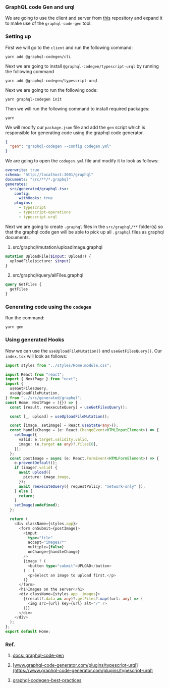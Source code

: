 ### GraphQL code Gen and urql

We are going to use the client and server from [this](https://github.com/CrispenGari/nextjs-ts/tree/main/01_Next_Cool/10_URQL_CLIENT/01_FILE_UPLOAD) repository and expand it to make use of the `graphql-code-gen` tool.

### Setting up

First we will go to the `client` and run the following command:

```shell
yarn add @graphql-codegen/cli
```

Next we are going to install `@graphql-codegen/typescript-urql` by running the following command

```shell
yarn add @graphql-codegen/typescript-urql
```

Next we are going to run the following code:

```shell
yarn graphql-codegen init
```

Then we will run the following command to install required packages:

```shell
yarn
```

We will modify our `package.json` file and add the `gen` script which is responsible for generating code using the graphql code generator.

```json
{
  "gen": "graphql-codegen --config codegen.yml"
}
```

We are going to open the `codegen.yml` file and modify it to look as follows:

```yml
overwrite: true
schema: "http://localhost:3001/graphql"
documents: "src/**/*.graphql"
generates:
  src/generated/graphql.tsx:
    config:
      withHooks: true
    plugins:
      - typescript
      - typescript-operations
      - typescript-urql
```

Next we are going to create `.graphql` files in the `src/graphql/**` folder(s) so that the graphql code gen will be able to pick up all `.graphql` files as graphql documents.

1. src/graphql/mutation/uploadImage.graphql

```graphql
mutation UploadFile($input: Upload!) {
  uploadFile(picture: $input)
}
```

2. src/graphql/query/allFiles.graphql

```graphql
query GetFiles {
  getFiles
}
```

### Generating code using the `codegen`

Run the command:

```shell
yarn gen
```

### Using generated Hooks

Now we can use the `useUploadFileMutation()` and `useGetFilesQuery()`. Our `index.tsx` will look as follows:

```ts
import styles from "../styles/Home.module.css";

import React from "react";
import { NextPage } from "next";
import {
  useGetFilesQuery,
  useUploadFileMutation,
} from "../src/generated/graphql";
const Home: NextPage = ({}) => {
  const [result, reexecuteQuery] = useGetFilesQuery();

  const [_, upload] = useUploadFileMutation();

  const [image, setImage] = React.useState<any>();
  const handleChange = (e: React.ChangeEvent<HTMLInputElement>) => {
    setImage({
      valid: e.target.validity.valid,
      image: (e.target as any)?.files[0],
    });
  };
  const postImage = async (e: React.FormEvent<HTMLFormElement>) => {
    e.preventDefault();
    if (image?.valid) {
      await upload({
        picture: image.image,
      });
      await reexecuteQuery({ requestPolicy: "network-only" });
    } else {
      return;
    }
    setImage(undefined);
  };

  return (
    <div className={styles.app}>
      <form onSubmit={postImage}>
        <input
          type="file"
          accept="images/*"
          multiple={false}
          onChange={handleChange}
        />
        {image ? (
          <button type="submit">UPLOAD</button>
        ) : (
          <p>Select an image to upload first.</p>
        )}
      </form>
      <h1>Images on the server</h1>
      <div className={styles.app__images}>
        {(result?.data as any)?.getFiles?.map((url: any) => (
          <img src={url} key={url} alt="/" />
        ))}
      </div>
    </div>
  );
};
export default Home;
```

### Ref.

1. [docs: graphql-code-gen](https://www.graphql-code-generator.com/docs/getting-started/installation)

2. [www.graphql-code-generator.com/plugins/typescript-urql](https://www.graphql-code-generator.com/plugins/typescript-urql)

3. [graphql-codegen-best-practices](https://www.the-guild.dev/blog/graphql-codegen-best-practices)
